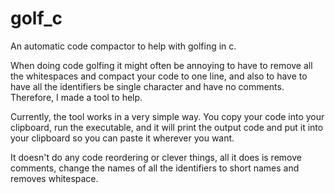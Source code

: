 # golf_c
An automatic code compactor to help with golfing in c.

When doing code golfing it might often be annoying to have to remove all the whitespaces
and compact your code to one line, and also to have to have all the identifiers be single character
and have no comments. Therefore, I made a tool to help.

Currently, the tool works in a very simple way. You copy your code into your clipboard,
run the executable, and it will print the output code and put it into your clipboard so you can
paste it wherever you want.

It doesn't do any code reordering or clever things, all it does is remove comments, change the
names of all the identifiers to short names and removes whitespace.
